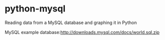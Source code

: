 # python-mysql
Reading data from a MySQL database and graphing it in Python

MySQL example database:http://downloads.mysql.com/docs/world.sql.zip
